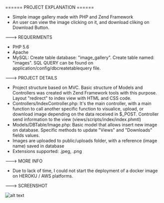 
====== PROJECT EXPLANATION ======

- Simple image gallery made with PHP and Zend Framework
- An user can view the image clicking on it, and download cliking on Download Button.

---> REQUERIMENTS

- PHP 5.6
- Apache
- MySQL: Create table database: "image_gallery". Create table named: "images". SQL QUERY can be found on application/config/dbcreatetablequery file.

---> PROJECT DETAILS

- Project structure based on MVC. Basic structure of Models and Controllers was created with Zend Framework tools with this purpose. Layout "redirect" to index view with HTML and CSS code.
- Controllers/IndexController.php: It's the main controller, with a main function to call another specific function to visualice, upload, or download image depending on the data received in $_POST. Controller send information to the view (views/scripts/index/index.phmtl)
- Models/DBTable/Image.php: Basic model that allows insert new image on database. Specific methods to update "Views" and "Downloads" fields values.
- Images are uploaded to public/uploads folder, with a reference (image name) saved in database
- Extensions supported: .jpeg, .png


---> MORE INFO

- Due to lack of time, I could not start the deployment of a docker image on HEROKU / AWS platforms. 

---> SCREENSHOT

![alt text](http://oi64.tinypic.com/350jed4.jpg)
